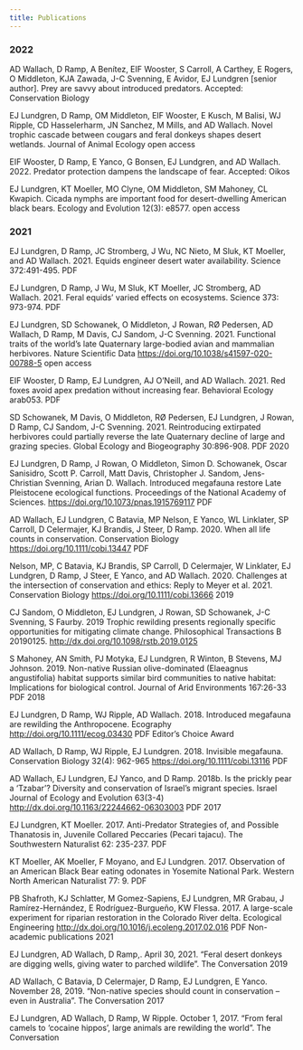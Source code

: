 ```yaml
---
title: Publications
---
```


### 2022

AD Wallach, D Ramp, A Benítez, EIF Wooster, S Carroll, A Carthey, E Rogers, O Middleton, KJA Zawada, J-C Svenning, E Avidor, EJ Lundgren [senior author]. Prey are savvy about introduced predators. Accepted: Conservation Biology

EJ Lundgren, D Ramp, OM Middleton, EIF Wooster, E Kusch, M Balisi, WJ Ripple, CD Hasselerharm, JN Sanchez, M Mills, and AD Wallach. Novel trophic cascade between cougars and feral donkeys shapes desert wetlands. Journal of Animal Ecology open access

EIF Wooster, D Ramp, E Yanco, G Bonsen, EJ Lundgren, and AD Wallach. 2022. Predator protection dampens the landscape of fear. Accepted: Oikos

EJ Lundgren, KT Moeller, MO Clyne, OM Middleton, SM Mahoney, CL Kwapich. Cicada nymphs are important food for desert-dwelling American black bears. Ecology and Evolution 12(3): e8577. open access

### 2021

EJ Lundgren, D Ramp, JC Stromberg, J Wu, NC Nieto, M Sluk, KT Moeller, and AD Wallach. 2021. Equids engineer desert water availability. Science 372:491-495. PDF

EJ Lundgren, D Ramp, J Wu, M Sluk, KT Moeller, JC Stromberg, AD Wallach. 2021. Feral equids’ varied effects on ecosystems. Science 373: 973-974. PDF

EJ Lundgren, SD Schowanek, O Middleton, J Rowan, RØ Pedersen, AD Wallach, D Ramp, M Davis, CJ Sandom, J-C Svenning. 2021. Functional traits of the world’s late Quaternary large-bodied avian and mammalian herbivores. Nature Scientific Data https://doi.org/10.1038/s41597-020-00788-5 open access

EIF Wooster, D Ramp, EJ Lundgren, AJ O’Neill, and AD Wallach. 2021. Red foxes avoid apex predation without increasing fear. Behavioral Ecology arab053. PDF

SD Schowanek, M Davis, O Middleton, RØ Pedersen, EJ Lundgren, J Rowan, D Ramp, CJ Sandom, J-C Svenning. 2021. Reintroducing extirpated herbivores could partially reverse the late Quaternary decline of large and grazing species. Global Ecology and Biogeography 30:896-908. PDF
2020

EJ Lundgren, D Ramp, J Rowan, O Middleton, Simon D. Schowanek, Oscar Sanisidro, Scott P. Carroll, Matt Davis, Christopher J. Sandom, Jens-Christian Svenning, Arian D. Wallach. Introduced megafauna restore Late Pleistocene ecological functions. Proceedings of the National Academy of Sciences. https://doi.org/10.1073/pnas.1915769117 PDF

AD Wallach, EJ Lundgren, C Batavia, MP Nelson, E Yanco, WL Linklater, SP Carroll, D Celermajer, KJ Brandis, J Steer, D Ramp. 2020. When all life counts in conservation. Conservation Biology https://doi.org/10.1111/cobi.13447 PDF

Nelson, MP, C Batavia, KJ Brandis, SP Carroll, D Celermajer, W Linklater, EJ Lundgren, D Ramp, J Steer, E Yanco, and AD Wallach. 2020. Challenges at the intersection of conservation and ethics: Reply to Meyer et al. 2021. Conservation Biology https://doi.org/10.1111/cobi.13666
2019

CJ Sandom, O Middleton, EJ Lundgren, J Rowan, SD Schowanek, J-C Svenning, S Faurby. 2019 Trophic rewilding presents regionally specific opportunities for mitigating climate change. Philosophical Transactions B 20190125. http://dx.doi.org/10.1098/rstb.2019.0125

S Mahoney, AN Smith, PJ Motyka, EJ Lundgren, R Winton, B Stevens, MJ Johnson. 2019. Non-native Russian olive-dominated (Elaeagnus angustifolia) habitat supports similar bird communities to native habitat: Implications for biological control. Journal of Arid Environments 167:26-33 PDF
2018

EJ Lundgren, D Ramp, WJ Ripple, AD Wallach. 2018. Introduced megafauna are rewilding the Anthropocene. Ecography http://doi.org/10.1111/ecog.03430 PDF Editor’s Choice Award

AD Wallach, D Ramp, WJ Ripple, EJ Lundgren. 2018. Invisible megafauna. Conservation Biology 32(4): 962-965 https://doi.org/10.1111/cobi.13116 PDF

AD Wallach, EJ Lundgren, EJ Yanco, and D Ramp. 2018b. Is the prickly pear a ‘Tzabar’? Diversity and conservation of Israel’s migrant species. Israel Journal of Ecology and Evolution 63(3-4) http://dx.doi.org/10.1163/22244662-06303003 PDF
2017

EJ Lundgren, KT Moeller. 2017. Anti-Predator Strategies of, and Possible Thanatosis in, Juvenile Collared Peccaries (Pecari tajacu). The Southwestern Naturalist 62: 235-237. PDF

KT Moeller, AK Moeller, F Moyano, and EJ Lundgren. 2017. Observation of an American Black Bear eating odonates in Yosemite National Park. Western North American Naturalist 77: 9. PDF

PB Shafroth, KJ Schlatter, M Gomez-Sapiens, EJ Lundgren, MR Grabau, J Ramírez-Hernández, E Rodríguez-Burgueño, KW Flessa. 2017. A large-scale experiment for riparian restoration in the Colorado River delta. Ecological Engineering http://dx.doi.org/10.1016/j.ecoleng.2017.02.016 PDF
Non-academic publications
2021

EJ Lundgren, AD Wallach, D Ramp,. April 30, 2021. “Feral desert donkeys are digging wells, giving water to parched wildlife”. The Conversation
2019

AD Wallach, C Batavia, D Celermajer, D Ramp, EJ Lundgren, E Yanco. November 28, 2019. “Non-native species should count in conservation – even in Australia”. The Conversation
2017

EJ Lundgren, AD Wallach, D Ramp, W Ripple. October 1, 2017. “From feral camels to ‘cocaine hippos’, large animals are rewilding the world”. The Conversation